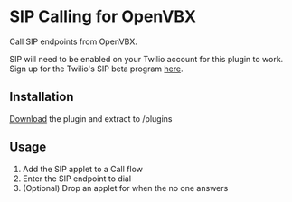 # SIP Calling for OpenVBX

Call SIP endpoints from OpenVBX.

SIP will need to be enabled on your Twilio account for this plugin to work. Sign up for the Twilio's SIP beta program [here][1].

[1]: http://www.twilio.com/beta/sip

## Installation

[Download][2] the plugin and extract to /plugins

[2]: https://github.com/chadsmith/OpenVBX-Plugin-SIP/archives/master

## Usage

1. Add the SIP applet to a Call flow
2. Enter the SIP endpoint to dial
3. (Optional) Drop an applet for when the no one answers